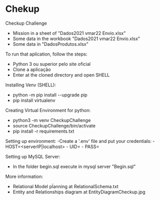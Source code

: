 # Chekup
Checkup Challenge
- Mission in a sheet of "Dados2021 vmar22 Envio.xlsx"
- Some data in the workbook "Dados2021 vmar22 Envio.xlsx"
- Some data in "DadosProdutos.xlsx"

To run that aplication, follow the steps:
- Python 3 ou superior pelo site oficial
- Clone a aplicação
- Enter at the cloned directory and open SHELL

Installing Venv (SHELL):
- python -m pip install --upgrade pip
- pip install virtualenv

Creating Virtual Environment for python:
- python3 -m venv CheckupChallenge
- source CheckupChallenge/bin/activate
- pip install -r requirements.txt

Setting up environment:
-Create a '.env' file and put your credentials:
    - HOST=<serverIP|localhost>
    - UID=<user>
    - PASS=<password>

Setting up MySQL Server:
- In the folder begin.sql execute in mysql server "Begin.sql"

More information:
- Relational Model pĺanning at RelationalSchema.txt
- Entity and Relationships diagram at EntityDiagramCheckup.jpg